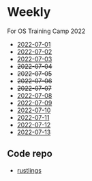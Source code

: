 # Weekly

For OS Training Camp 2022

+ [2022-07-01](./schedule/2022-7-1.md)
+ [2022-07-02](./schedule/2022-7-2.md)
+ [2022-07-03](./schedule/2022-7-3.md)
+ ~~2022-07-04~~
+ ~~2022-07-05~~
+ ~~2022-07-06~~
+ ~~2022-07-07~~
+ [2022-07-08](./schedule/2022-7-8.md)
+ [2022-07-09](./schedule/2022-7-9.md)
+ [2022-07-10](./schedule/2022-7-10.md)
+ [2022-07-11](./schedule/2022-7-11.md)
+ [2022-07-12](./schedule/2022-7-12.md)
+ [2022-07-13](./schedule/2022-7-13.md)

## Code repo

+ [rustlings](https://github.com/wanderya/rustlings)
